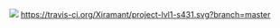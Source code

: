 [![](https://jitpack.io/v/Xiramant/project-lvl1-s431.svg)](https://jitpack.io/#Xiramant/project-lvl1-s431)
https://travis-ci.org/Xiramant/project-lvl1-s431.svg?branch=master